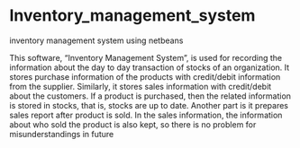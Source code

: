 # Inventory_management_system
inventory management system using netbeans

This software, “Inventory Management System”, is used for recording the
information about the day to day transaction of stocks of an organization. It stores
purchase information of the products with credit/debit information from the
supplier. Similarly, it stores sales information with credit/debit about the
customers. If a product is purchased, then the related information is stored in
stocks, that is, stocks are up to date. Another part is it prepares sales report after
product is sold. In the sales information, the information about who sold the
product is also kept, so there is no problem for misunderstandings in future
